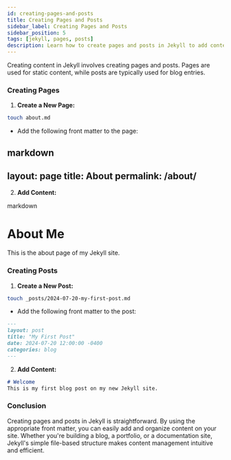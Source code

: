 ```yaml
---
id: creating-pages-and-posts
title: Creating Pages and Posts
sidebar_label: Creating Pages and Posts
sidebar_position: 5
tags: [jekyll, pages, posts]
description: Learn how to create pages and posts in Jekyll to add content to your site.
---
```


Creating content in Jekyll involves creating pages and posts. Pages are used for static content, while posts are typically used for blog entries.

### Creating Pages

1. **Create a New Page:**
```sh
touch about.md
```
- Add the following front matter to the page:

markdown
---
layout: page
title: About
permalink: /about/
---


2. **Add Content:**

markdown
# About Me
This is the about page of my Jekyll site.


### Creating Posts

1. **Create a New Post:**
```sh
touch _posts/2024-07-20-my-first-post.md
```

- Add the following front matter to the post:

```markdown
---
layout: post
title: "My First Post"
date: 2024-07-20 12:00:00 -0400
categories: blog
---
```

2. **Add Content:**

```markdown
# Welcome
This is my first blog post on my new Jekyll site.
```

### Conclusion

Creating pages and posts in Jekyll is straightforward. By using the appropriate front matter, you can easily add and organize content on your site. Whether you're building a blog, a portfolio, or a documentation site, Jekyll's simple file-based structure makes content management intuitive and efficient.
